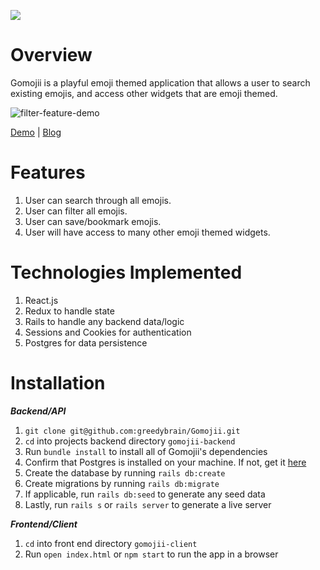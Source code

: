 ![](https://user-images.githubusercontent.com/51010236/87365074-4b98b080-c543-11ea-9cc7-e8e057fa03b9.png)

# Overview

Gomojii is a playful emoji themed application that allows a user to search existing emojis, and access other widgets that are emoji themed.

![filter-feature-demo](https://user-images.githubusercontent.com/51010236/87423685-b3351700-c5a8-11ea-8659-419cb9812b4f.gif)

[Demo](https://www.loom.com/share/83abb7e7634a4181b66571ada433987e) | [Blog]()

# Features

1. User can search through all emojis.
2. User can filter all emojis.
3. User can save/bookmark emojis.
4. User will have access to many other emoji themed widgets.

# Technologies Implemented

1. React.js
2. Redux to handle state
3. Rails to handle any backend data/logic
4. Sessions and Cookies for authentication
5. Postgres for data persistence

# Installation 

***Backend/API***

1. ```git clone git@github.com:greedybrain/Gomojii.git```
2. ```cd``` into projects backend directory ```gomojii-backend```
3. Run ```bundle install``` to install all of Gomojii's dependencies
4. Confirm that Postgres is installed on your machine. If not, get it [here](https://www.postgresql.org/download/)
5. Create the database by running ```rails db:create```
6. Create migrations by running ```rails db:migrate```
7. If applicable, run ```rails db:seed``` to generate any seed data
8. Lastly, run ```rails s``` or ```rails server``` to generate a live server

***Frontend/Client***

1. ```cd``` into front end directory ```gomojii-client```
2. Run ```open index.html``` or ```npm start``` to run the app in a browser





